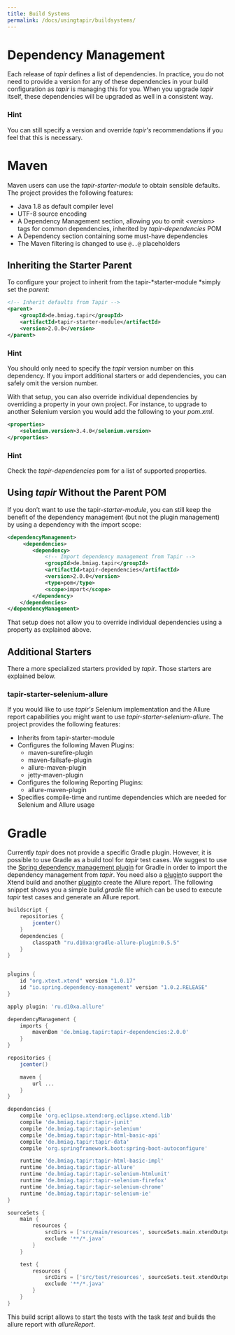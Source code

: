 ```yaml
---
title: Build Systems
permalink: /docs/usingtapir/buildsystems/
---
```


# Dependency Management

Each release of <i>tapir</i> defines a list of dependencies. In practice, you
do not need to provide a version for any of these dependencies in your
build configuration as <i>tapir</i> is managing this for you. When you upgrade
<i>tapir</i> itself, these dependencies will be upgraded as well in a
consistent way.

<div class="panel panel-info">
  <div class="panel-heading">
    <h3 class="panel-title"><span class="fa fa-info-circle"></span> Hint</h3>
  </div>
  <div class="panel-body">
  You can still specify a version and override <i>tapir's</i> recommendations if
  you feel that this is necessary.
  </div>
</div>


# Maven

Maven users can use the *tapir-starter-module* to obtain sensible
defaults. The project provides the following features:

-   Java 1.8 as default compiler level
-   UTF-8 source encoding
-   A Dependency Management section, allowing you to omit
    *&lt;version&gt;* tags for common dependencies, inherited by
    *tapir-dependencies* POM
-   A Dependency section containing some must-have dependencies
-   The Maven filtering is changed to use `@..@` placeholders

## Inheriting the Starter Parent

To configure your project to inherit from the
tapir-*starter-module *simply set the *parent*:

``` xml
<!-- Inherit defaults from Tapir -->
<parent>
    <groupId>de.bmiag.tapir</groupId>
    <artifactId>tapir-starter-module</artifactId>
    <version>2.0.0</version>
</parent>
```

<div class="panel panel-info">
  <div class="panel-heading">
    <h3 class="panel-title"><span class="fa fa-info-circle"></span> Hint</h3>
  </div>
  <div class="panel-body">
  You should only need to specify the <i>tapir</i> version number on this
  dependency. If you import additional starters or add dependencies, you
  can safely omit the version number.
  </div>
</div>

With that setup, you can also override individual dependencies by
overriding a property in your own project. For instance, to upgrade to
another Selenium version you would add the following to your *pom.xml*.

``` xml
<properties>
    <selenium.version>3.4.0</selenium.version>
</properties>
```
<div class="panel panel-info">
  <div class="panel-heading">
    <h3 class="panel-title"><span class="fa fa-info-circle"></span> Hint</h3>
  </div>
  <div class="panel-body">
    Check the <i>tapir-dependencies</i> pom for a list of supported properties.
  </div>
</div>

## Using <i>tapir</i> Without the Parent POM

If you don’t want to use the tapir-*starter-module*, you can still keep
the benefit of the dependency management (but not the plugin management)
by using a dependency with the import scope:

``` xml
<dependencyManagement>
     <dependencies>
        <dependency>
            <!-- Import dependency management from Tapir -->
            <groupId>de.bmiag.tapir</groupId>
            <artifactId>tapir-dependencies</artifactId>
            <version>2.0.0</version>
            <type>pom</type>
            <scope>import</scope>
        </dependency>
    </dependencies>
</dependencyManagement>
```

That setup does not allow you to override individual dependencies using
a property as explained above.

## Additional Starters

There a more specialized starters provided by <i>tapir</i>. Those starters are
explained below.

### tapir-starter-selenium-allure

If you would like to use <i>tapir's</i> Selenium implementation and the Allure
report capabilities you might want to
use *tapir-starter-selenium-allure*. The project provides the following
features:

-   Inherits from tapir-starter-module
-   Configures the following Maven Plugins:
    -   maven-surefire-plugin
    -   maven-failsafe-plugin
    -   allure-maven-plugin
    -   jetty-maven-plugin
-   Configures the following Reporting Plugins:
    -   allure-maven-plugin
-   Specifies compile-time and runtime dependencies which are needed for
    Selenium and Allure usage

# Gradle

Currently <i>tapir</i> does not provide a specific Gradle plugin. However, it
is possible to use Gradle as a build tool for <i>tapir</i> test cases. We
suggest to use the [Spring dependency management
plugin](https://plugins.gradle.org/plugin/io.spring.dependency-management)
for Gradle in order to import the dependency management from <i>tapir</i>. You
need also a [plugin](https://github.com/xtext/xtext-gradle-plugin)to
support the Xtend build and another
[plugin](https://github.com/d10xa/gradle-allure-plugin)to create the
Allure report. The following snippet shows you a simple *build.gradle*
file which can be used to execute <i>tapir</i> test cases and generate an
Allure report.

``` groovy
buildscript {
    repositories {
        jcenter()
    }
    dependencies {
        classpath "ru.d10xa:gradle-allure-plugin:0.5.5"
    }
}


plugins {
    id "org.xtext.xtend" version "1.0.17"
    id "io.spring.dependency-management" version "1.0.2.RELEASE"
}

apply plugin: 'ru.d10xa.allure'

dependencyManagement {
    imports {
        mavenBom 'de.bmiag.tapir:tapir-dependencies:2.0.0'
    }
}

repositories {
    jcenter()

    maven {
        url ...
    }
}

dependencies {
    compile 'org.eclipse.xtend:org.eclipse.xtend.lib'
    compile 'de.bmiag.tapir:tapir-junit'
    compile 'de.bmiag.tapir:tapir-selenium'
    compile 'de.bmiag.tapir:tapir-html-basic-api'
    compile 'de.bmiag.tapir:tapir-data'
    compile 'org.springframework.boot:spring-boot-autoconfigure'

    runtime 'de.bmiag.tapir:tapir-html-basic-impl'
    runtime 'de.bmiag.tapir:tapir-allure'
    runtime 'de.bmiag.tapir:tapir-selenium-htmlunit'
    runtime 'de.bmiag.tapir:tapir-selenium-firefox'
    runtime 'de.bmiag.tapir:tapir-selenium-chrome'
    runtime 'de.bmiag.tapir:tapir-selenium-ie'
}

sourceSets {
    main {
        resources {
            srcDirs = ['src/main/resources', sourceSets.main.xtendOutputDir]
            exclude '**/*.java'
        }
    }

    test {
        resources {
            srcDirs = ['src/test/resources', sourceSets.test.xtendOutputDir]
            exclude '**/*.java'
        }
    }
}
```

This build script allows to start the tests with the task *test* and
builds the allure report with *allureReport*.
